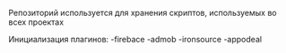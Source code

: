 Репозиторий используется для хранения скриптов, используемых во всех проектах

Инициализация плагинов:
 -firebace
 -admob
 -ironsource
 -appodeal
